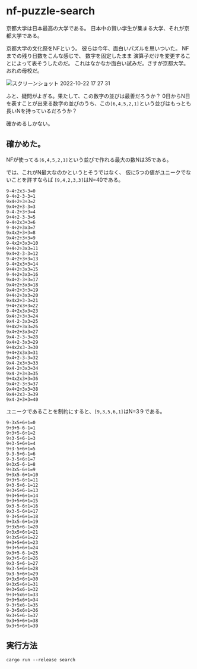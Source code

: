 # nf-puzzle-search

京都大学は日本最高の大学である。
日本中の賢い学生が集まる大学、それが京都大学である。

京都大学の文化祭をNFという。
彼らは今年、面白いパズルを思いついた。
NFまでの残り日数をこんな感じで、
数字を固定したまま
演算子だけを変更することによって表そうしたのだ。
これはなかなか面白い試みだ。さすが京都大学。おれの母校だ。

![スクリーンショット 2022-10-22 17 27 31](https://user-images.githubusercontent.com/785824/197329435-733d1312-296d-4a49-8a1d-997562edc9dd.png)

ふと、疑問がよぎる。果たして、この数字の並びは最善だろうか？
0日からN日を表すことが出来る数字の並びのうち、この`[6,4,5,2,1]`という並びはもっとも長いNを持っているだろうか？

確かめるしかない。

## 確かめた。

NFが使ってる`[6,4,5,2,1]`という並びで作れる最大の数Nは35である。

では、これがN最大なのかというとそうではなく、
仮に5つの値がユニークでないことを許すならば
`[9,4,2,3,3]`はN=40である。

```
9-4÷2x3-3=0
9-4÷2-3-3=1
9x4÷2÷3÷3=2
9x4÷2÷3-3=3
9-4-2+3÷3=4
9+4÷2-3-3=5
9-4÷2x3+3=6
9-4÷2÷3x3=7
9x4x2÷3÷3=8
9x4÷2÷3+3=9
9-4x2+3x3=10
9+4÷2÷3x3=11
9x4÷2-3-3=12
9-4÷2+3+3=13
9-4+2x3+3=14
9+4+2÷3x3=15
9-4÷2+3x3=16
9x4÷2-3÷3=17
9x4÷2÷3x3=18
9x4÷2+3÷3=19
9+4÷2+3x3=20
9x4x2÷3-3=21
9+4+2x3+3=22
9-4+2x3x3=23
9x4÷2+3+3=24
9x4-2-3x3=25
9+4x2+3x3=26
9x4÷2+3x3=27
9x4-2-3-3=28
9x4+2-3x3=29
9+4x2x3-3=30
9+4+2x3x3=31
9x4+2-3-3=32
9x4-2x3+3=33
9x4-2÷3x3=34
9x4-2+3÷3=35
9+4x2x3+3=36
9x4+2-3÷3=37
9x4+2÷3x3=38
9x4+2x3-3=39
9x4-2+3+3=40
```

ユニークであることを制約にすると、`[9,3,5,6,1]`はN=3９である。

```
9-3x5+6÷1=0
9÷3+5-6-1=1
9÷3+5-6÷1=2
9÷3-5+6-1=3
9÷3-5+6÷1=4
9÷3-5+6+1=5
9-3-5+6-1=6
9-3-5+6÷1=7
9÷3x5-6-1=8
9÷3x5-6÷1=9
9÷3x5-6+1=10
9+3+5-6÷1=11
9+3-5+6-1=12
9÷3+5+6-1=13
9÷3+5+6÷1=14
9÷3+5+6+1=15
9x3-5-6÷1=16
9x3-5-6+1=17
9-3+5+6+1=18
9+3x5-6+1=19
9÷3x5+6-1=20
9÷3x5+6÷1=21
9÷3x5+6+1=22
9+3+5+6÷1=23
9+3+5+6+1=24
9x3+5-6-1=25
9x3+5-6÷1=26
9x3-5+6-1=27
9x3-5+6÷1=28
9x3-5+6+1=29
9+3x5+6÷1=30
9+3x5+6+1=31
9÷3+5x6-1=32
9÷3+5x6÷1=33
9÷3+5x6+1=34
9-3+5x6-1=35
9-3+5x6÷1=36
9x3+5+6-1=37
9x3+5+6÷1=38
9x3+5+6+1=39
```

## 実行方法

`cargo run --release search`
